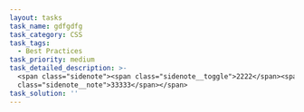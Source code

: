```yaml
---
layout: tasks
task_name: gdfgdfg
task_category: CSS
task_tags:
  - Best Practices
task_priority: medium
task_detailed_description: >-
  <span class="sidenote"><span class="sidenote__toggle">2222</span><span
  class="sidenote__note">33333</span></span>
task_solution: ''
---
```


